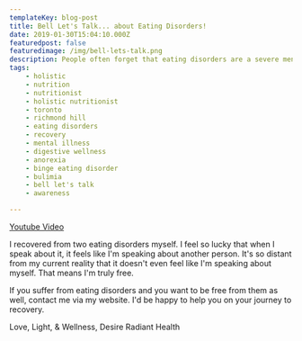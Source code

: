 ```yaml
---
templateKey: blog-post
title: Bell Let's Talk... about Eating Disorders!
date: 2019-01-30T15:04:10.000Z
featuredpost: false
featuredimage: /img/bell-lets-talk.png
description: People often forget that eating disorders are a severe mental illness. I want to add to the conversation and give room to those with ED's to share their experiences.
tags:
    - holistic 
    - nutrition
    - nutritionist
    - holistic nutritionist
    - toronto
    - richmond hill
    - eating disorders
    - recovery
    - mental illness
    - digestive wellness
    - anorexia
    - binge eating disorder
    - bulimia
    - bell let's talk
    - awareness

---
```


[Youtube Video](https://youtu.be/HNfioI_vcR4?si=xNniKyw3Ss5QgtPK) 

I recovered from two eating disorders myself. I feel so lucky that when I speak about it, it feels like I'm speaking about another person. It's so distant from my current reality that it doesn't even feel like I'm speaking about myself. That means I'm truly free.

 

If you suffer from eating disorders and you want to be free from them as well, contact me via my website. I'd be happy to help you on your journey to recovery.

Love, Light, & Wellness,
Desire Radiant Health